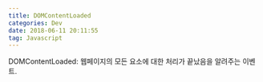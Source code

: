 ```yaml
---
title: DOMContentLoaded
categories: Dev
date: 2018-06-11 20:11:55
tag: Javascript
---
```


DOMContentLoaded: 웹페이지의 모든 요소에 대한 처리가 끝났음을 알려주는 이벤트.

